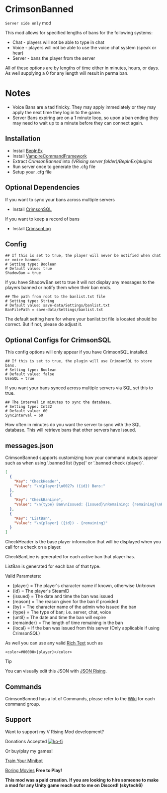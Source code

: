 # CrimsonBanned
`Server side only` mod 

This mod allows for specified lengths of bans for the following systems:

* Chat - players will not be able to type in chat
* Voice - players will not be able to use the voice chat system (speak or hear)
* Server - bans the player from the server

All of these options are by lengths of time either in minutes, hours, or days. As well supplying a 0 for any length will result in perma ban.

# Notes
* Voice Bans are a tad finicky. They may apply immediately or they may apply the next time they log in to the game.
* Server Bans expiring are on a 1 minute loop, so upon a ban ending they may need to wait up to a minute before they can connect again.

## Installation
* Install [BepInEx](https://v-rising.thunderstore.io/package/BepInEx/BepInExPack_V_Rising/)
* Install [VampireCommandFramework](https://thunderstore.io/c/v-rising/p/deca/VampireCommandFramework/)
* Extract _CrimsonBanned_ into _(VRising server folder)/BepInEx/plugins_
* Run server once to generate the .cfg file
* Setup your .cfg file

## Optional Dependencies

If you want to sync your bans across multiple servers
* Install [CrimsonSQL](https://thunderstore.io/c/v-rising/p/skytech6/CrimsonSQL/)

If you want to keep a record of bans
* Install [CrimsonLog](https://thunderstore.io/c/v-rising/p/skytech6/CrimsonLog/)

## Config
```
## If this is set to true, the player will never be notified when chat or voice banned.
# Setting type: Boolean
# Default value: true
ShadowBan = true
```
If you have ShadowBan set to true it will not display any messages to the players banned or notify them when their ban ends. 

```
## The path from root to the banlist.txt file
# Setting type: String
# Default value: save-data/Settings/banlist.txt
BanFilePath = save-data/Settings/banlist.txt
```
The default setting here for where your banlist.txt file is located should be correct. But if not, please do adjust it.

## Optional Configs for CrimsonSQL
This config options will only appear if you have CrimsonSQL installed.
```
## If this is set to true, the plugin will use CrimsonSQL to store bans.
# Setting type: Boolean
# Default value: false
UseSQL = true
```
If you want your bans synced across multiple servers via SQL set this to true.

```
## The interval in minutes to sync the database.
# Setting type: Int32
# Default value: 60
SyncInterval = 60
```
How often in minutes do you want the server to sync with the SQL database. This will retrieve bans that other servers have issued.

## messages.json
CrimsonBanned supports customizing how your command outputs appear such as when using '.banned list (type)' or '.banned check (player)`.

```json
[
  {
    "Key": "CheckHeader",
    "Value": "\n{player}\u0027s ({id}) Bans:"
  },
  {
    "Key": "CheckBanLine",
    "Value": "\n{type} Ban\nIssued: {issued}\nRemaining: {remaining}\nReason: {reason}"
  },
  {
    "Key": "ListBan",
    "Value": "\n{player} ({id}) - {remaining}"
  }
]
```

CheckHeader is the base player information that will be displayed when you call for a check on a player.

CheckBanLine is generated for each active ban that player has. 

ListBan is generated for each ban of that type.

Valid Parameters:
* {player} = The player's character name if known, otherwise _Unknown_
* {id} = The player's SteamID
* {issued} = The date and time the ban was issued
* {reason} = The reason given for the ban if provided
* {by} = The character name of the admin who issued the ban
* {type} = The type of ban; i.e. server, chat, voice
* {until} = The date and time the ban will expire
* {remainder} = The length of time remaining in the ban
* {local} = If the ban was issued from this server (Only applicable if using CrimsonSQL)

As well you can use any valid [Rich Text](https://docs.unity3d.com/Packages/com.unity.textmeshpro@4.0/manual/RichText.html) such as 
```
<color=#00000>{player}</color>
```

> [!TIP]
> You can visually edit this JSON with [JSON Rising](https://thunderstore.io/c/v-rising/p/skytech6/JSONRising/).

## Commands
CrimsonBanned has a lot of Commands, please refer to the [Wiki](https://thunderstore.io/c/v-rising/p/skytech6/CrimsonBanned/wiki/) for each command group.

## Support

Want to support my V Rising Mod development? 

Donations Accepted
[![ko-fi](https://ko-fi.com/img/githubbutton_sm.svg)](https://ko-fi.com/skytech6)

Or buy/play my games! 

[Train Your Minibot](https://store.steampowered.com/app/713740/Train_Your_Minibot/) 

[Boring Movies](https://store.steampowered.com/app/1792500/Boring_Movies/) **Free to Play!**

**This mod was a paid creation. If you are looking to hire someone to make a mod for any Unity game reach out to me on Discord! (skytech6)**